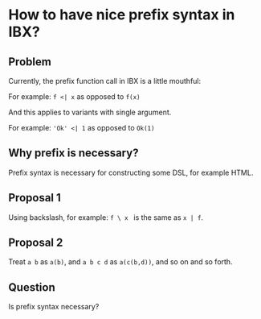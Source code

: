 # How to have nice prefix syntax in IBX?

## Problem

Currently, the prefix function call in IBX is a little mouthful:

For example: `f <| x` as opposed to `f(x)`

And this applies to variants with single argument.

For example: `'Ok' <| 1` as opposed to `Ok(1)`

## Why prefix is necessary?

Prefix syntax is necessary for constructing some DSL, for example HTML.

## Proposal 1

Using backslash, for example: `f \ x ` is the same as `x | f`.

## Proposal 2

Treat `a b` as `a(b)`, and `a b c d` as `a(c(b,d))`, and so on and so forth.

## Question

Is prefix syntax necessary?
